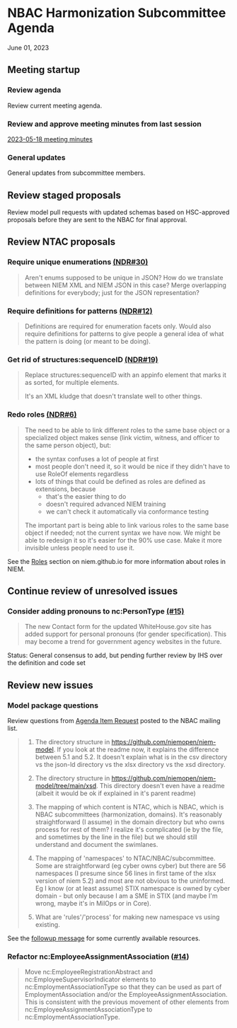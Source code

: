 
# NBAC Harmonization Subcommittee Agenda

June 01, 2023

## Meeting startup

### Review agenda

Review current meeting agenda.

### Review and approve meeting minutes from last session

[2023-05-18 meeting minutes](./2023-05-18-minutes.md)

### General updates

General updates from subcommittee members.

## Review staged proposals

Review model pull requests with updated schemas based on HSC-approved proposals before they are sent to the NBAC for final approval.

## Review NTAC proposals

### Require unique enumerations [(NDR#30)](https://github.com/niemopen/niem-naming-design-rules/issues/30)

> Aren't enums supposed to be unique in JSON? How do we translate between NIEM XML and NIEM JSON in this case? Merge overlapping definitions for everybody; just for the JSON representation?

### Require definitions for patterns [(NDR#12)](https://github.com/niemopen/niem-naming-design-rules/issues/12)

> Definitions are required for enumeration facets only. Would also require definitions for patterns to give people a general idea of what the pattern is doing (or meant to be doing).

### Get rid of structures:sequenceID [(NDR#19)](https://github.com/niemopen/niem-naming-design-rules/issues/19)

> Replace structures:sequenceID with an appinfo element that marks it as sorted, for multiple elements.
>
> It's an XML kludge that doesn't translate well to other things.

### Redo roles [(NDR#6)](https://github.com/niemopen/niem-naming-design-rules/issues/6)

> The need to be able to link different roles to the same base object or a specialized object makes sense (link victim, witness, and officer to the same person object), but:
>
> - the syntax confuses a lot of people at first
> - most people don't need it, so it would be nice if they didn't have to use RoleOf elements regardless
> - lots of things that could be defined as roles are defined as extensions, because
>   - that's the easier thing to do
>   - doesn't required advanced NIEM training
>   - we can't check it automatically via conformance testing
>
> The important part is being able to link various roles to the same base object if needed; not the current syntax we have now. We might be able to redesign it so it's easier for the 90% use case. Make it more invisible unless people need to use it.

See the [Roles](https://niem.github.io/reference/concepts/role/) section on niem.github.io for more information about roles in NIEM.

## Continue review of unresolved issues

### Consider adding pronouns to nc:PersonType [(#15)](https://github.com/niemopen/niem-model/issues/15)

> The new Contact form for the updated WhiteHouse.gov site has added support for personal pronouns (for gender specification). This may become a trend for government agency websites in the future.

Status: General consensus to add, but pending further review by IHS over the definition and code set

## Review new issues

### Model package questions

Review questions from [Agenda Item Request](https://lists.oasis-open-projects.org/g/niemopen-nbactsc/message/93) posted to the NBAC mailing list.

> 1. The directory structure in https://github.com/niemopen/niem-model. If you look at the readme now, it explains the difference between 5.1 and 5.2. It doesn't explain what is in the csv directory vs the json-ld directory vs the xlsx directory vs the xsd directory.
>
> 2. The directory structure in https://github.com/niemopen/niem-model/tree/main/xsd. This directory doesn't even have a readme (albeit it would be ok if explained in it's parent readme)
>
> 3. The mapping of which content is NTAC, which is NBAC, which is NBAC subcommittees (harmonization, domains). It's reasonably straightforward (I assume) in the domain directory but who owns process for rest of them? I realize it's complicated (ie by the file, and sometimes by the line in the file) but we should still understand and document the swimlanes.
>
> 4. The mapping of 'namespaces' to NTAC/NBAC/subcommittee. Some are straightforward (eg cyber owns cyber) but there are 56 namespaces (I presume since 56 lines in first tame of the xlsx version of niem 5.2) and most are not obvious to the uninformed. Eg I know (or at least assume) STIX namespace is owned by cyber domain - but only because I am a SME in STIX (and maybe I'm wrong, maybe it's in MilOps or in Core).
>
> 5. What are 'rules'/'process' for making new namespace vs using existing.

See the [followup message](https://lists.oasis-open-projects.org/g/niemopen-nbactsc/message/94) for some currently available resources.

### Refactor nc:EmployeeAssignmentAssociation ([#14](https://github.com/niemopen/niem-model/issues/14))

> Move nc:EmployeeRegistrationAbstract and nc:EmployeeSupervisorIndicator elements to nc:EmploymentAssociationType so that they can be used as part of EmploymentAssociation and/or the EmployeeAssignmentAssociation. This is consistent with the previous movement of other elements from nc:EmployeeAssignmentAssociationType to nc:EmploymentAssociationType.
